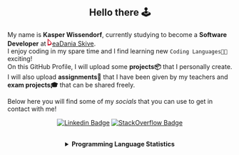 ## <p align="center">Hello there 🕹️</p>

My name is **Kasper Wissendorf**, currently studying to become a **Software Developer** at [![Icon](/icons/Dania.png)eaDania Skive](https://eadania.com/). <br>
I enjoy coding in my spare time and I find learning new `Coding Languages👨‍💻` exciting!<br/>
On this GitHub Profile, I will upload some **projects📦** that I personally create. I will also upload **assignments📝** that I have been given by my teachers and **exam projects🎓** that can be shared freely. 

Below here you will find some of my *socials* that you can use to get in contact with me! 

<div align="center">
  
[![Linkedin Badge](https://img.shields.io/badge/-LinkedIn-blue?style=flat-square&logo=Linkedin&logoColor=white)](https://www.linkedin.com/in/kasper-wissendorf-7279011b6/)
[![StackOverflow Badge](https://img.shields.io/badge/-Stack%20Overflow-FE7A16?style=flat-square&logo=Stack-Overflow&logoColor=white)](https://stackoverflow.com/users/18100435/kasper-wissendorf)
</div>

<br>
<details>
<summary align="center"><strong>Programming Language Statistics</strong></summary>
<br>
<div align="center">
<pre>
C++            | 24 hours 01 minutes
JavaScript     | 20 hours 25 minutes
Python         | 19 hours 07 minutes
C#             | 06 hours 23 minutes
CSS            | 03 hours 07 minutes
HTML           | 02 hours 28 minutes
Markdown       | 01 hours 48 minutes
TypeScript     | 00 hours 59 minutes
Lua            | 00 hours 47 minutes
SQL            | 00 hours 03 minutes
<sub>Last Updated: 05/04/2022 02:03:36</sub>
<sub>Data first recorded on 31th. January of 2022</sub>
</pre>
</div>
</details>